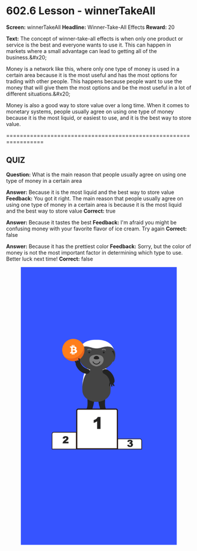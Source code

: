 # 602.6 Lesson - winnerTakeAll

**Screen:** winnerTakeAll
**Headline:** Winner-Take-All Effects
**Reward:** 20

**Text:** The concept of winner-take-all effects is when only one product or service is the best and everyone wants to use it. This can happen in markets where a small advantage can lead to getting all of the business.&amp;#x20;

Money is a network like this, where only one type of money is used in a certain area because it is the most useful and has the most options for trading with other people. This happens because people want to use the money that will give them the most options and be the most useful in a lot of different situations.&amp;#x20;

Money is also a good way to store value over a long time. When it comes to monetary systems, people usually agree on using one type of money because it is the most liquid, or easiest to use, and it is the best way to store value.


=================================================================

## QUIZ

**Question:** What is the main reason that people usually agree on using one type of money in a certain area

**Answer:** Because it is the most liquid and the best way to store value
**Feedback:** You got it right. The main reason that people usually agree on using one type of money in a certain area is because it is the most liquid and the best way to store value
**Correct:** true

**Answer:** Because it tastes the best
**Feedback:** I&#x27;m afraid you might be confusing money with your favorite flavor of ice cream. Try again
**Correct:** false

**Answer:** Because it has the prettiest color
**Feedback:** Sorry, but the color of money is not the most important factor in determining which type to use. Better luck next time!
**Correct:** false


<figure><img src="../.gitbook/assets/602-06.png" alt=""><figcaption></figcaption></figure>

